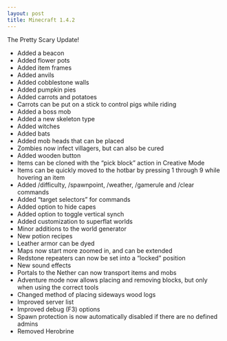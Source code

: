 ```yaml
---
layout: post
title: Minecraft 1.4.2
---
```


The Pretty Scary Update!

* Added a beacon<br>
* Added flower pots<br>
* Added item frames<br>
* Added anvils<br>
* Added cobblestone walls<br>
* Added pumpkin pies<br>
* Added carrots and potatoes<br>
* Carrots can be put on a stick to control pigs while riding<br>
* Added a boss mob<br>
* Added a new skeleton type<br>
* Added witches<br>
* Added bats<br>
* Added mob heads that can be placed<br>
* Zombies now infect villagers, but can also be cured<br>
* Added wooden button<br>
* Items can be cloned with the “pick block” action in Creative Mode<br>
* Items can be quickly moved to the hotbar by pressing 1 through 9 while hovering an item<br>
* Added /difficulty, /spawnpoint, /weather, /gamerule and /clear commands<br>
* Added “target selectors” for commands<br>
* Added option to hide capes<br>
* Added option to toggle vertical synch<br>
* Added customization to superflat worlds<br>
* Minor additions to the world generator<br>
* New potion recipes<br>
* Leather armor can be dyed<br>
* Maps now start more zoomed in, and can be extended<br>
* Redstone repeaters can now be set into a “locked” position<br>
* New sound effects<br>
* Portals to the Nether can now transport items and mobs<br>
* Adventure mode now allows placing and removing blocks, but only when using the correct tools<br>
* Changed method of placing sideways wood logs<br>
* Improved server list<br>
* Improved debug (F3) options<br>
* Spawn protection is now automatically disabled if there are no defined admins<br>
* Removed Herobrine<br>